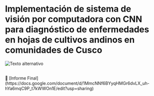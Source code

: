 # Implementación de sistema de visión por computadora con CNN para diagnóstico de enfermedades en hojas de cultivos andinos en comunidades de Cusco
![Texto alternativo](https://img.freepik.com/premium-photo/robot-hand-holding-small-plants-with-environment-icon_296091-7706.jpg)

<br>
📄 [Informe Final] (https://docs.google.com/document/d/1MmcNNf6BYyqHMGr6dvLX_uh-hYa6mqC9P_t7kWWOn1E/edit?usp=sharing)



